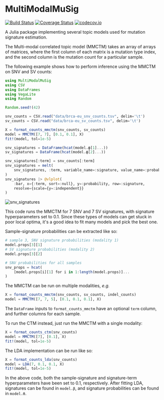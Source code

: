 # MultiModalMuSig

[![Build Status](https://travis-ci.com/funnell/MultiModalMuSig.jl.svg?branch=master)](https://travis-ci.com/funnell/MultiModalMuSig.jl) [![Coverage Status](https://coveralls.io/repos/github/shahcompbio/MultiModalMuSig.jl/badge.svg?branch=master)](https://coveralls.io/github/shahcompbio/MultiModalMuSig.jl?branch=master) [![codecov.io](http://codecov.io/github/shahcompbio/MultiModalMuSig.jl/coverage.svg?branch=master)](http://codecov.io/github/shahcompbio/MultiModalMuSig.jl?branch=master)

A Julia package implementing several topic models used for mutation signature estimation.

The Multi-modal correlated topic model (MMCTM) takes an array of arrays of matrices, where the first column of each matrix is a mutation type index, and the second column is the mutation count for a particular sample.

The following example shows how to perform inference using the MMCTM on SNV and SV counts:

```julia
using MultiModalMuSig
using CSV
using DataFrames
using VegaLite
using Random

Random.seed!(42)

snv_counts = CSV.read("data/brca-eu_snv_counts.tsv", delim='\t')
sv_counts = CSV.read("data/brca-eu_sv_counts.tsv", delim='\t')

X = format_counts_mmctm(snv_counts, sv_counts)
model = MMCTM([7, 7], [0.1, 0.1], X)
fit!(model, tol=1e-5)

snv_signatures = DataFrame(hcat(model.ϕ[1]...))
sv_signatures = DataFrame(hcat(model.ϕ[2]...))

snv_signatures[:term] = snv_counts[:term]
snv_signatures = melt(
    snv_signatures, :term, variable_name=:signature, value_name=:probability
)
snv_signatures |> @vlplot(
    :bar, x={:term, sort=:null}, y=:probability, row=:signature,
    resolve={scale={y=:independent}}
)
```
![snv_signatures](https://user-images.githubusercontent.com/381464/47934375-8a8cec80-dead-11e8-8cfe-fbde1911ddc1.png)

This code runs the MMCTM for 7 SNV and 7 SV signatures, with signature hyperparameters set to 0.1. Since these types of models can get stuck in poor local optima, it's a good idea to fit many models and pick the best one.

Sample-signature probabilities can be extracted like so:

```julia
# sample 3, SNV signature probabilities (modality 1)
model.props[3][1]
# SV signature probabilities (modality 2)
model.props[3][2]

# SNV probabilities for all samples
snv_props = hcat(
	[model.props[i][1] for i in 1:length(model.props)]...
)
```

The MMCTM can be run on multiple modalities, *e.g.*

```julia
X = format_counts_mmctm(snv_counts, sv_counts, indel_counts)
model = MMCTM([7, 7, 5], [0.1, 0.1, 0.1], X)
```

The `DataFrame` inputs to `format_counts_mmctm` have an optional `term` column, and further columns for each sample.

To run the CTM instead, just run the MMCTM with a single modality:

```julia
X = format_counts_ctm(snv_counts)
model = MMCTM([7], [0.1], X)
fit!(model, tol=1e-5)
```

The LDA implementation can be run like so:

```julia
X = format_counts_lda(snv_counts)
model = LDA(7, 0.1, 0.1, X)
fit!(model, tol=1e-5)
```

In the above code, both the sample-signature and signature-term hyperparameters have been set to 0.1, respectively. After fitting LDA, signatures can be found in `model.β`, and signature probabilities can be found in `model.θ`.
